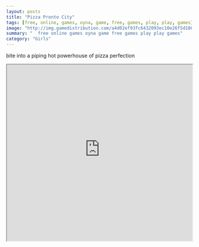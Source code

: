 ```yaml
---
layout: posts
title: "Pizza Pronto City"
tags: [free, online, games, oyna, game, free, games, play, play, games]
image: "http://img.gamedistribution.com/a4d02ef93fc6432093ec10e26f5d180e.jpg"
summary: "  free online games oyna game free games play play games"
category: "Girls"
---
```


bite into a piping hot powerhouse of pizza perfection

<iframe width="100%" height="480px;" src="http://flash.gamedistribution.com?game=a4d02ef93fc6432093ec10e26f5d180e"></iframe>